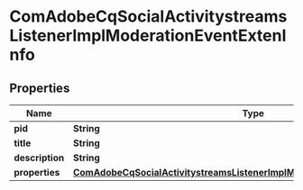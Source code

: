 
# ComAdobeCqSocialActivitystreamsListenerImplModerationEventExtenInfo

## Properties
Name | Type | Description | Notes
------------ | ------------- | ------------- | -------------
**pid** | **String** |  |  [optional]
**title** | **String** |  |  [optional]
**description** | **String** |  |  [optional]
**properties** | [**ComAdobeCqSocialActivitystreamsListenerImplModerationEventExtenProperties**](ComAdobeCqSocialActivitystreamsListenerImplModerationEventExtenProperties.md) |  |  [optional]




